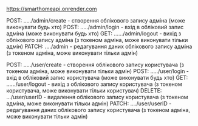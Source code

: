 https://smarthomeapi.onrender.com

POST: ...../admin/create - створення облікового запису адміна (може виконувати будь хто)
POST: ...../admin/login - вхід в обліковий запис адміна (може виконувати будь хто)
GET: ....../admin/logout - вихід з облікового запису адміна (з токеном адміна, може виконувати тільки адмін)
PATCH: ..../admin - редагування даних облікового запису адміна (з токеном адміна, може виконувати тільки адмін)

POST: ...../user/create - створення облікового запису користувача (з токеном адміна, може виконувати тільки адмін)
POST: ...../user/login - вхід в обліковий запис користувача (може виконувати будь хто)
GET: ....../user/logout - вихід з облікового запису користувача (з токеном користувача, може виконувати тільки користувач)
DELETE: .../user/userID - видалення облікового запису користувача (з токеном адміна, може виконувати тільки адмін)
PATCH: ..../user/userID - редагування даних облікового запису користувача (з токеном адміна, може виконувати тільки адмін)
